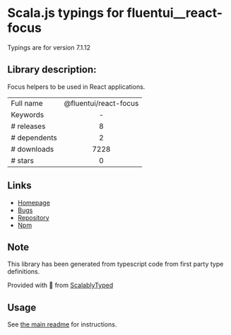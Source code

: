 
# Scala.js typings for fluentui__react-focus

Typings are for version 7.1.12

## Library description:
Focus helpers to be used in React applications.

|                    |                 |
| ------------------ | :-------------: |
| Full name          | @fluentui/react-focus |
| Keywords           | - |
| # releases         | 8 |
| # dependents       | 2 |
| # downloads        | 7228 |
| # stars            | 0 |

## Links
- [Homepage](https://github.com/microsoft/fluent-ui-react#readme)
- [Bugs](https://github.com/microsoft/fluent-ui-react/issues)
- [Repository](https://github.com/microsoft/fluent-ui-react)
- [Npm](https://www.npmjs.com/package/%40fluentui%2Freact-focus)
    


## Note
This library has been generated from typescript code from first party type definitions.

Provided with :purple_heart: from [ScalablyTyped](https://github.com/oyvindberg/ScalablyTyped)

## Usage
See [the main readme](../../readme.md) for instructions.


